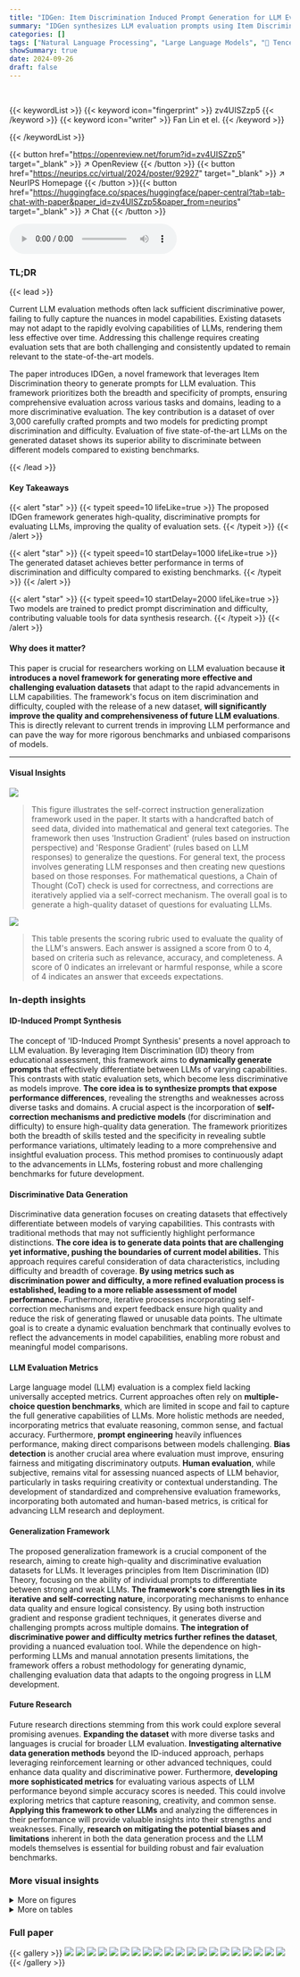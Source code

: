 ```yaml
---
title: "IDGen: Item Discrimination Induced Prompt Generation for LLM Evaluation"
summary: "IDGen synthesizes LLM evaluation prompts using Item Discrimination theory, creating a more challenging and discriminative dataset than previous methods."
categories: []
tags: ["Natural Language Processing", "Large Language Models", "🏢 Tencent AI Lab",]
showSummary: true
date: 2024-09-26
draft: false
---
```


<br>

{{< keywordList >}}
{{< keyword icon="fingerprint" >}} zv4UISZzp5 {{< /keyword >}}
{{< keyword icon="writer" >}} Fan Lin et el. {{< /keyword >}}
 
{{< /keywordList >}}

{{< button href="https://openreview.net/forum?id=zv4UISZzp5" target="_blank" >}}
↗ OpenReview
{{< /button >}}
{{< button href="https://neurips.cc/virtual/2024/poster/92927" target="_blank" >}}
↗ NeurIPS Homepage
{{< /button >}}{{< button href="https://huggingface.co/spaces/huggingface/paper-central?tab=tab-chat-with-paper&paper_id=zv4UISZzp5&paper_from=neurips" target="_blank" >}}
↗ Chat
{{< /button >}}



<audio controls>
    <source src="https://ai-paper-reviewer.com/zv4UISZzp5/podcast.wav" type="audio/wav">
    Your browser does not support the audio element.
</audio>


### TL;DR


{{< lead >}}

Current LLM evaluation methods often lack sufficient discriminative power, failing to fully capture the nuances in model capabilities. Existing datasets may not adapt to the rapidly evolving capabilities of LLMs, rendering them less effective over time. Addressing this challenge requires creating evaluation sets that are both challenging and consistently updated to remain relevant to the state-of-the-art models. 

The paper introduces IDGen, a novel framework that leverages Item Discrimination theory to generate prompts for LLM evaluation. This framework prioritizes both the breadth and specificity of prompts, ensuring comprehensive evaluation across various tasks and domains, leading to a more discriminative evaluation. The key contribution is a dataset of over 3,000 carefully crafted prompts and two models for predicting prompt discrimination and difficulty.  Evaluation of five state-of-the-art LLMs on the generated dataset shows its superior ability to discriminate between different models compared to existing benchmarks.

{{< /lead >}}


#### Key Takeaways

{{< alert "star" >}}
{{< typeit speed=10 lifeLike=true >}} The proposed IDGen framework generates high-quality, discriminative prompts for evaluating LLMs, improving the quality of evaluation sets. {{< /typeit >}}
{{< /alert >}}

{{< alert "star" >}}
{{< typeit speed=10 startDelay=1000 lifeLike=true >}} The generated dataset achieves better performance in terms of discrimination and difficulty compared to existing benchmarks. {{< /typeit >}}
{{< /alert >}}

{{< alert "star" >}}
{{< typeit speed=10 startDelay=2000 lifeLike=true >}} Two models are trained to predict prompt discrimination and difficulty, contributing valuable tools for data synthesis research. {{< /typeit >}}
{{< /alert >}}

#### Why does it matter?
This paper is crucial for researchers working on LLM evaluation because **it introduces a novel framework for generating more effective and challenging evaluation datasets** that adapt to the rapid advancements in LLM capabilities.  The framework's focus on item discrimination and difficulty, coupled with the release of a new dataset, **will significantly improve the quality and comprehensiveness of future LLM evaluations**. This is directly relevant to current trends in improving LLM performance and can pave the way for more rigorous benchmarks and unbiased comparisons of models.

------
#### Visual Insights



![](https://ai-paper-reviewer.com/zv4UISZzp5/figures_2_1.jpg)

> This figure illustrates the self-correct instruction generalization framework used in the paper.  It starts with a handcrafted batch of seed data, divided into mathematical and general text categories.  The framework then uses 'Instruction Gradient' (rules based on instruction perspective) and 'Response Gradient' (rules based on LLM responses) to generalize the questions.  For general text, the process involves generating LLM responses and then creating new questions based on those responses. For mathematical questions, a Chain of Thought (CoT) check is used for correctness, and corrections are iteratively applied via a self-correct mechanism.  The overall goal is to generate a high-quality dataset of questions for evaluating LLMs.





![](https://ai-paper-reviewer.com/zv4UISZzp5/tables_4_1.jpg)

> This table presents the scoring rubric used to evaluate the quality of the LLM's answers.  Each answer is assigned a score from 0 to 4, based on criteria such as relevance, accuracy, and completeness. A score of 0 indicates an irrelevant or harmful response, while a score of 4 indicates an answer that exceeds expectations.





### In-depth insights


#### ID-Induced Prompt Synthesis
The concept of 'ID-Induced Prompt Synthesis' presents a novel approach to LLM evaluation.  By leveraging Item Discrimination (ID) theory from educational assessment, this framework aims to **dynamically generate prompts** that effectively differentiate between LLMs of varying capabilities.  This contrasts with static evaluation sets, which become less discriminative as models improve.  **The core idea is to synthesize prompts that expose performance differences**, revealing the strengths and weaknesses across diverse tasks and domains.  A crucial aspect is the incorporation of **self-correction mechanisms and predictive models** (for discrimination and difficulty) to ensure high-quality data generation.  The framework prioritizes both the breadth of skills tested and the specificity in revealing subtle performance variations, ultimately leading to a more comprehensive and insightful evaluation process. This method promises to continuously adapt to the advancements in LLMs, fostering robust and more challenging benchmarks for future development.

#### Discriminative Data Generation
Discriminative data generation focuses on creating datasets that effectively differentiate between models of varying capabilities.  This contrasts with traditional methods that may not sufficiently highlight performance distinctions.  **The core idea is to generate data points that are challenging yet informative, pushing the boundaries of current model abilities.** This approach requires careful consideration of data characteristics, including difficulty and breadth of coverage.  **By using metrics such as discrimination power and difficulty, a more refined evaluation process is established, leading to a more reliable assessment of model performance.**  Furthermore,  iterative processes incorporating self-correction mechanisms and expert feedback ensure high quality and reduce the risk of generating flawed or unusable data points. The ultimate goal is to create a dynamic evaluation benchmark that continually evolves to reflect the advancements in model capabilities, enabling more robust and meaningful model comparisons.

#### LLM Evaluation Metrics
Large language model (LLM) evaluation is a complex field lacking universally accepted metrics.  Current approaches often rely on **multiple-choice question benchmarks**, which are limited in scope and fail to capture the full generative capabilities of LLMs.  More holistic methods are needed, incorporating metrics that evaluate reasoning, common sense, and factual accuracy.  Furthermore, **prompt engineering** heavily influences performance, making direct comparisons between models challenging.  **Bias detection** is another crucial area where evaluation must improve, ensuring fairness and mitigating discriminatory outputs.  **Human evaluation**, while subjective, remains vital for assessing nuanced aspects of LLM behavior, particularly in tasks requiring creativity or contextual understanding.  The development of standardized and comprehensive evaluation frameworks, incorporating both automated and human-based metrics, is critical for advancing LLM research and deployment.

#### Generalization Framework
The proposed generalization framework is a crucial component of the research, aiming to create high-quality and discriminative evaluation datasets for LLMs.  It leverages principles from Item Discrimination (ID) Theory, focusing on the ability of individual prompts to differentiate between strong and weak LLMs. **The framework's core strength lies in its iterative and self-correcting nature**, incorporating mechanisms to enhance data quality and ensure logical consistency. By using both instruction gradient and response gradient techniques, it generates diverse and challenging prompts across multiple domains. **The integration of discriminative power and difficulty metrics further refines the dataset**, providing a nuanced evaluation tool. While the dependence on high-performing LLMs and manual annotation presents limitations, the framework offers a robust methodology for generating dynamic, challenging evaluation data that adapts to the ongoing progress in LLM development.

#### Future Research
Future research directions stemming from this work could explore several promising avenues.  **Expanding the dataset** with more diverse tasks and languages is crucial for broader LLM evaluation.  **Investigating alternative data generation methods** beyond the ID-induced approach, perhaps leveraging reinforcement learning or other advanced techniques, could enhance data quality and discriminative power.  Furthermore,  **developing more sophisticated metrics** for evaluating various aspects of LLM performance beyond simple accuracy scores is needed.  This could involve exploring metrics that capture reasoning, creativity, and common sense.  **Applying this framework to other LLMs** and analyzing the differences in their performance will provide valuable insights into their strengths and weaknesses.  Finally, **research on mitigating the potential biases and limitations** inherent in both the data generation process and the LLM models themselves is essential for building robust and fair evaluation benchmarks.


### More visual insights

<details>
<summary>More on figures
</summary>


![](https://ai-paper-reviewer.com/zv4UISZzp5/figures_4_1.jpg)

> This figure illustrates the self-correct instruction generalization framework used in the paper.  It starts with a small set of hand-crafted seed data, which is then generalized using two methods: instruction gradient and response gradient. The instruction gradient method generalizes questions based on pre-defined rules derived from the instruction, while the response gradient method generalizes questions based on the model's responses. A self-correction mechanism is used to rectify the generated questions, ensuring high quality and usability. This framework is designed to generate questions automatically to test and differentiate Large Language Models (LLMs).


![](https://ai-paper-reviewer.com/zv4UISZzp5/figures_15_1.jpg)

> This figure illustrates the self-correct instruction generalization framework.  It starts with handcrafted seed data (divided into math and general text categories).  The 'Instruction Gradient' uses rules to generalize questions from the instruction perspective. Then, the 'Response Gradient' method generalizes questions based on LLM responses. A CoT (Chain of Thought) check mechanism ensures the quality of the mathematical questions through iterative feedback and correction.  The framework uses two gradient methods to generate a larger dataset from a smaller initial dataset.


</details>




<details>
<summary>More on tables
</summary>


![](https://ai-paper-reviewer.com/zv4UISZzp5/tables_7_1.jpg)
> This table compares the discrimination indexes and difficulty scores of six different datasets used for evaluating Large Language Models (LLMs).  The datasets include: WizardLM, Instruction Tuning with GPT-4, SELF-INSTRUCT_seed_data, SELF-INSTRUCT, SELF-INSTRUCT-Ours (a dataset created by applying the authors' proposed method to the SELF-INSTRUCT seed data), and Ours (hard seed data), which represents the authors' dataset generated from more challenging seed data.  Higher discrimination indexes indicate better ability to differentiate between LLMs with varying capabilities, while higher difficulty scores suggest the dataset poses more challenging questions for the LLMs. The results highlight that the authors' method, particularly when applied to more challenging seed data, produces a dataset with superior discrimination and difficulty compared to existing benchmark datasets.

![](https://ai-paper-reviewer.com/zv4UISZzp5/tables_7_2.jpg)
> This table presents the evaluation scores for various large language models (LLMs) across different datasets.  The scores represent the average performance of each LLM on each dataset, offering a comparison of their relative strengths and weaknesses.  The 'Var.' column shows the variance of the scores for each model across datasets, indicating the consistency of the LLM's performance. The datasets used include WizardLM, Instruction Tuning with GPT-4, SELF-INSTRUCT_seed_data, SELF-INSTRUCT, SELF-INSTRUCT-Ours, and Ours (hard seed data), representing various methods for generating and curating evaluation datasets. The table provides valuable insights into the discriminative power of the different datasets and the relative performance of LLMs.

![](https://ai-paper-reviewer.com/zv4UISZzp5/tables_8_1.jpg)
> This table presents a comparison of the usability, discrimination index, and difficulty scores for seed data and generalization questions.  The usability score reflects the percentage of usable questions.  Discrimination index and difficulty score are metrics used to evaluate the quality of the generated questions, representing how well the questions differentiate between high and low-performing LLMs and how challenging they are, respectively.

![](https://ai-paper-reviewer.com/zv4UISZzp5/tables_12_1.jpg)
> This table compares the discrimination indexes and difficulty scores of several publicly available datasets used for evaluating large language models (LLMs).  The datasets include WizardLM, Instruction Tuning with GPT-4, SELF-INSTRUCT (seed data and full dataset), SELF-INSTRUCT-Ours (dataset generated by the authors' method using SELF-INSTRUCT seed data), and Ours (hard seed data - a dataset generated by the authors using more challenging seed data). The discrimination index reflects the ability of the dataset to distinguish between high and low-performing LLMs, while the difficulty score indicates the overall difficulty of the questions. The table shows that the datasets generated by the authors' method, especially using more challenging seed data, achieve higher discrimination indexes and difficulty scores compared to other public datasets, indicating that the proposed method produces more effective evaluation data.

![](https://ai-paper-reviewer.com/zv4UISZzp5/tables_13_1.jpg)
> This table compares the discrimination index and difficulty score of six different datasets, including three baseline datasets (WizardLM, Instruction Tuning with GPT-4, and SELF-INSTRUCT) and three datasets generated using the proposed method in the paper (SELF-INSTRUCT_seed_data, SELF-INSTRUCT-Ours, and Ours (hard seed data)). The discrimination index measures the ability of a dataset to differentiate between high and low performers, while the difficulty score measures the overall difficulty of the dataset. The results show that the datasets generated using the proposed method achieve significantly higher discrimination indexes and difficulty scores, indicating that these datasets are more effective at evaluating the performance of large language models.

![](https://ai-paper-reviewer.com/zv4UISZzp5/tables_13_2.jpg)
> This table compares the discrimination indexes and difficulty scores of several public datasets used for evaluating large language models (LLMs).  The datasets include SELF-INSTRUCT, WizardLM, Instruction Tuning with GPT-4, and the authors' own datasets (both with standard and hard seed data). The discrimination index measures how well a dataset can differentiate between high-performing and low-performing LLMs, while the difficulty score represents the overall difficulty of the questions in the dataset.  The table shows that the authors' dataset, particularly the one using 'hard seed data,' achieves higher discrimination and difficulty scores than most of the other public datasets.

![](https://ai-paper-reviewer.com/zv4UISZzp5/tables_16_1.jpg)
> This table presents the results of an ablation study comparing the performance of four different large language models (LLMs) in generating high-quality data for evaluating LLMs. The models are evaluated based on the discrimination power of the generated questions, which are categorized into four levels: Low, Relatively Low, Relatively High, and High. The table shows the number of questions generated by each model that fall into each category, revealing the relative strengths and weaknesses of the different models in generating discriminative questions.

![](https://ai-paper-reviewer.com/zv4UISZzp5/tables_16_2.jpg)
> This table compares the usability of a dataset before and after it was filtered using different models. The dataset was produced using a method described in the paper that includes a chain of thought (CoT) based approach to assess the usability of questions. The first column indicates which model was used to evaluate the usability, and the second column presents the usability after filtering. The third column shows the usability after a second filtering pass intended to correct previously deemed unusable questions.  The combined use of both models yielded the highest usability scores.

</details>




### Full paper

{{< gallery >}}
<img src="https://ai-paper-reviewer.com/zv4UISZzp5/1.png" class="grid-w50 md:grid-w33 xl:grid-w25" />
<img src="https://ai-paper-reviewer.com/zv4UISZzp5/2.png" class="grid-w50 md:grid-w33 xl:grid-w25" />
<img src="https://ai-paper-reviewer.com/zv4UISZzp5/3.png" class="grid-w50 md:grid-w33 xl:grid-w25" />
<img src="https://ai-paper-reviewer.com/zv4UISZzp5/4.png" class="grid-w50 md:grid-w33 xl:grid-w25" />
<img src="https://ai-paper-reviewer.com/zv4UISZzp5/5.png" class="grid-w50 md:grid-w33 xl:grid-w25" />
<img src="https://ai-paper-reviewer.com/zv4UISZzp5/6.png" class="grid-w50 md:grid-w33 xl:grid-w25" />
<img src="https://ai-paper-reviewer.com/zv4UISZzp5/7.png" class="grid-w50 md:grid-w33 xl:grid-w25" />
<img src="https://ai-paper-reviewer.com/zv4UISZzp5/8.png" class="grid-w50 md:grid-w33 xl:grid-w25" />
<img src="https://ai-paper-reviewer.com/zv4UISZzp5/9.png" class="grid-w50 md:grid-w33 xl:grid-w25" />
<img src="https://ai-paper-reviewer.com/zv4UISZzp5/10.png" class="grid-w50 md:grid-w33 xl:grid-w25" />
<img src="https://ai-paper-reviewer.com/zv4UISZzp5/11.png" class="grid-w50 md:grid-w33 xl:grid-w25" />
<img src="https://ai-paper-reviewer.com/zv4UISZzp5/12.png" class="grid-w50 md:grid-w33 xl:grid-w25" />
<img src="https://ai-paper-reviewer.com/zv4UISZzp5/13.png" class="grid-w50 md:grid-w33 xl:grid-w25" />
<img src="https://ai-paper-reviewer.com/zv4UISZzp5/14.png" class="grid-w50 md:grid-w33 xl:grid-w25" />
<img src="https://ai-paper-reviewer.com/zv4UISZzp5/15.png" class="grid-w50 md:grid-w33 xl:grid-w25" />
<img src="https://ai-paper-reviewer.com/zv4UISZzp5/16.png" class="grid-w50 md:grid-w33 xl:grid-w25" />
<img src="https://ai-paper-reviewer.com/zv4UISZzp5/17.png" class="grid-w50 md:grid-w33 xl:grid-w25" />
<img src="https://ai-paper-reviewer.com/zv4UISZzp5/18.png" class="grid-w50 md:grid-w33 xl:grid-w25" />
<img src="https://ai-paper-reviewer.com/zv4UISZzp5/19.png" class="grid-w50 md:grid-w33 xl:grid-w25" />
<img src="https://ai-paper-reviewer.com/zv4UISZzp5/20.png" class="grid-w50 md:grid-w33 xl:grid-w25" />
{{< /gallery >}}